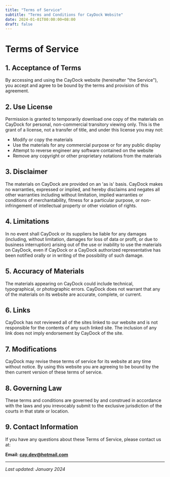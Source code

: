 ```yaml
---
title: "Terms of Service"
subtitle: "Terms and Conditions for CayDock Website"
date: 2024-01-01T00:00:00+08:00
draft: false
---
```


# Terms of Service

## 1. Acceptance of Terms

By accessing and using the CayDock website (hereinafter "the Service"), you accept and agree to be bound by the terms and provision of this agreement.

## 2. Use License

Permission is granted to temporarily download one copy of the materials on CayDock for personal, non-commercial transitory viewing only. This is the grant of a license, not a transfer of title, and under this license you may not:

- Modify or copy the materials
- Use the materials for any commercial purpose or for any public display
- Attempt to reverse engineer any software contained on the website
- Remove any copyright or other proprietary notations from the materials

## 3. Disclaimer

The materials on CayDock are provided on an 'as is' basis. CayDock makes no warranties, expressed or implied, and hereby disclaims and negates all other warranties including without limitation, implied warranties or conditions of merchantability, fitness for a particular purpose, or non-infringement of intellectual property or other violation of rights.

## 4. Limitations

In no event shall CayDock or its suppliers be liable for any damages (including, without limitation, damages for loss of data or profit, or due to business interruption) arising out of the use or inability to use the materials on CayDock, even if CayDock or a CayDock authorized representative has been notified orally or in writing of the possibility of such damage.

## 5. Accuracy of Materials

The materials appearing on CayDock could include technical, typographical, or photographic errors. CayDock does not warrant that any of the materials on its website are accurate, complete, or current.

## 6. Links

CayDock has not reviewed all of the sites linked to our website and is not responsible for the contents of any such linked site. The inclusion of any link does not imply endorsement by CayDock of the site.

## 7. Modifications

CayDock may revise these terms of service for its website at any time without notice. By using this website you are agreeing to be bound by the then current version of these terms of service.

## 8. Governing Law

These terms and conditions are governed by and construed in accordance with the laws and you irrevocably submit to the exclusive jurisdiction of the courts in that state or location.

## 9. Contact Information

If you have any questions about these Terms of Service, please contact us at:

**Email: cay.dev@hotmail.com**

---

*Last updated: January 2024*
